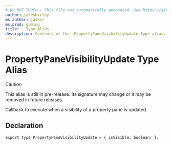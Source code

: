 ```yaml
---
# DO NOT TOUCH — This file was automatically generated. See https://github.com/mojang/minecraftapidocsgenerator to modify descriptions, examples, etc.
author: jakeshirley
ms.author: jashir
ms.prod: gaming
title: . Type Alias
description: Contents of the .PropertyPaneVisibilityUpdate type alias.
---
```

# PropertyPaneVisibilityUpdate Type Alias

> [!CAUTION]
> This alias is still in pre-release.  Its signature may change or it may be removed in future releases.

Callback to execute when a visibility of a property pane is updated.

## Declaration
`export type PropertyPaneVisibilityUpdate = {
    isVisible: boolean;
};`
